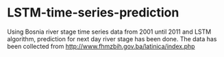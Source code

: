 # LSTM-time-series-prediction
Using Bosnia river stage time series data from 2001 until 2011 and LSTM algorithm, prediction for next day river stage has been done. The data has been collected from http://www.fhmzbih.gov.ba/latinica/index.php


